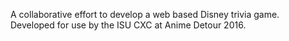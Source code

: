 A collaborative effort to develop a web based Disney trivia game. Developed for use by the ISU CXC at Anime Detour 2016.
